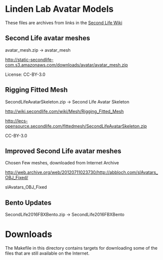 # Linden Lab Avatar Models

These files are archives from links in the [Second Life Wiki](http://wiki.secondlife.com/wiki/Clothing_Tutorials#Second_Life_avatar_models)

## Second Life avatar meshes

avatar_mesh.zip -> avatar_mesh

http://static-secondlife-com.s3.amazonaws.com/downloads/avatar/avatar_mesh.zip

License: CC-BY-3.0

## Rigging Fitted Mesh

SecondLifeAvatarSkeleton.zip -> Second Life Avatar Skeleton

http://wiki.secondlife.com/wiki/Mesh/Rigging_Fitted_Mesh

http://lecs-opensource.secondlife.com/fittedmesh/SecondLifeAvatarSkeleton.zip

CC-BY-3.0

## Improved Second Life avatar meshes

Chosen Few meshes, downloaded from Internet Archive

http://web.archive.org/web/20120711023730/http://abbloch.com/slAvatars_OBJ_Fixed/

slAvatars_OBJ_Fixed

## Bento Updates

SecondLife2016FBXBento.zip -> SecondLife2016FBXBento

# Downloads

The Makefile in this directory contains targets for downloading some
of the files that are still available on the Internet.

